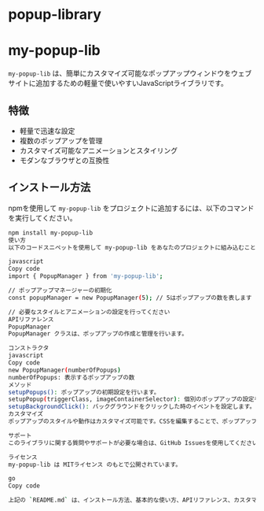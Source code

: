 # popup-library

# my-popup-lib

`my-popup-lib` は、簡単にカスタマイズ可能なポップアップウィンドウをウェブサイトに追加するための軽量で使いやすいJavaScriptライブラリです。

## 特徴

- 軽量で迅速な設定
- 複数のポップアップを管理
- カスタマイズ可能なアニメーションとスタイリング
- モダンなブラウザとの互換性

## インストール方法

npmを使用して `my-popup-lib` をプロジェクトに追加するには、以下のコマンドを実行してください。

```bash
npm install my-popup-lib
使い方
以下のコードスニペットを使用して my-popup-lib をあなたのプロジェクトに組み込むことができます。

javascript
Copy code
import { PopupManager } from 'my-popup-lib';

// ポップアップマネージャーの初期化
const popupManager = new PopupManager(5); // 5はポップアップの数を表します

// 必要なスタイルとアニメーションの設定を行ってください
APIリファレンス
PopupManager
PopupManager クラスは、ポップアップの作成と管理を行います。

コンストラクタ
javascript
Copy code
new PopupManager(numberOfPopups)
numberOfPopups: 表示するポップアップの数
メソッド
setupPopups(): ポップアップの初期設定を行います。
setupPopup(triggerClass, imageContainerSelector): 個別のポップアップの設定を行います。
setupBackgroundClick(): バックグラウンドをクリックした時のイベントを設定します。
カスタマイズ
ポップアップのスタイルや動作はカスタマイズ可能です。CSSを編集することで、ポップアップの見た目を変更することができます。

サポート
このライブラリに関する質問やサポートが必要な場合は、GitHub Issuesを使用してください。

ライセンス
my-popup-lib は MITライセンス のもとで公開されています。

go
Copy code

上記の `README.md` は、インストール方法、基本的な使い方、APIリファレンス、カスタマイズ方法、サポート情報、およびライセンス情報を含む基本的な構成を示しています。実際のライブラリに応じて、より詳細なドキュメントや例、画像などを追加することをお勧めします。また、`リンク` の部分は、適切なURLに置き換えてください。
